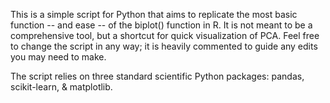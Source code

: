 This is a simple script for Python that aims to replicate the most basic function -- and ease -- of the biplot() function in R. It is not meant to be a comprehensive tool, but a shortcut for quick visualization of PCA. Feel free to change the script in any way; it is heavily commented to guide any edits you may need to make.

The script relies on three standard scientific Python packages: pandas, scikit-learn, & matplotlib.
